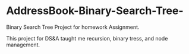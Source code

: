 # AddressBook-Binary-Search-Tree-
Binary Search Tree Project for homework Assignment.

This project for DS&A taught me recursion, binary tress, and node
management. 
